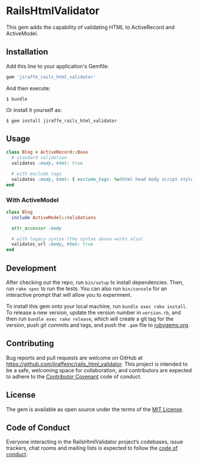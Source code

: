 # RailsHtmlValidator

This gem adds the capability of validating HTML to ActiveRecord and ActiveModel.


## Installation

Add this line to your application's Gemfile:

```ruby
gem 'jiraffe_rails_html_validator'
```

And then execute:

    $ bundle

Or install it yourself as:

    $ gem install jiraffe_rails_html_validator

## Usage

```ruby
class Blog < ActiveRecord::Base
  # standard validation
  validates :body, html: true

  # with exclude tags
  validates :body, html: { exclude_tags: %w(html head body script style) }
end
```

### With ActiveModel

```ruby
class Blog
  include ActiveModel::Validations

  attr_accessor :body

  # with legacy syntax (the syntax above works also)
  validates_url :body, html: true
end
```


## Development

After checking out the repo, run `bin/setup` to install dependencies. Then, run `rake spec` to run the tests. You can also run `bin/console` for an interactive prompt that will allow you to experiment.

To install this gem onto your local machine, run `bundle exec rake install`. To release a new version, update the version number in `version.rb`, and then run `bundle exec rake release`, which will create a git tag for the version, push git commits and tags, and push the `.gem` file to [rubygems.org](https://rubygems.org).

## Contributing

Bug reports and pull requests are welcome on GitHub at https://github.com/jiraffeinc/rails_html_validator. This project is intended to be a safe, welcoming space for collaboration, and contributors are expected to adhere to the [Contributor Covenant](http://contributor-covenant.org) code of conduct.

## License

The gem is available as open source under the terms of the [MIT License](https://opensource.org/licenses/MIT).

## Code of Conduct

Everyone interacting in the RailsHtmlValidator project’s codebases, issue trackers, chat rooms and mailing lists is expected to follow the [code of conduct](https://github.com/[USERNAME]/jiraffe_rails_html_validator/blob/master/CODE_OF_CONDUCT.md).
